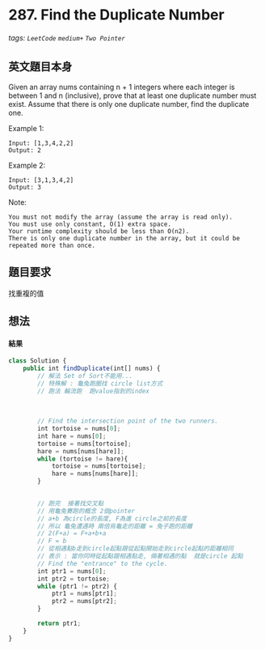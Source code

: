 # 287. Find the Duplicate Number
###### tags: `LeetCode` `medium+` `Two Pointer`

## 英文題目本身
Given an array nums containing n + 1 integers where each integer is between 1 and n (inclusive), prove that at least one duplicate number must exist. Assume that there is only one duplicate number, find the duplicate one.

Example 1:
```
Input: [1,3,4,2,2]
Output: 2
```
Example 2:
```
Input: [3,1,3,4,2]
Output: 3
```
Note:
```
You must not modify the array (assume the array is read only).
You must use only constant, O(1) extra space.
Your runtime complexity should be less than O(n2).
There is only one duplicate number in the array, but it could be repeated more than once.
```
## 題目要求
找重複的值
## 想法

#### 結果
```javascript
class Solution {
    public int findDuplicate(int[] nums) {
        // 解法 Set of Sort不能用...
        // 特殊解 : 龜兔跑圈找 circle list方式
        // 跑法 輪流跑  跑value指到的index
        
        
        
        // Find the intersection point of the two runners.
        int tortoise = nums[0];
        int hare = nums[0];
        tortoise = nums[tortoise];
        hare = nums[nums[hare]];
        while (tortoise != hare){
            tortoise = nums[tortoise];
            hare = nums[nums[hare]];
        }

        
        // 跑完  接著找交叉點
        // 用龜兔賽跑的概念 2個pointer
        // a+b 為circle的長度, F為進 circle之前的長度
        // 所以 龜兔遭遇時 兩倍烏龜走的距離 = 兔子跑的距離
        // 2(F+a) = F+a+b+a
        // F = b
        // 從相遇點b走到circle起點跟從起點開始走到circle起點的距離相同
        // 表示 : 當你同時從起點跟相遇點走, 倆著相遇的點  就是circle 起點
        // Find the "entrance" to the cycle.
        int ptr1 = nums[0];
        int ptr2 = tortoise;
        while (ptr1 != ptr2) {
            ptr1 = nums[ptr1];
            ptr2 = nums[ptr2];
        }

        return ptr1;
    }
}
```